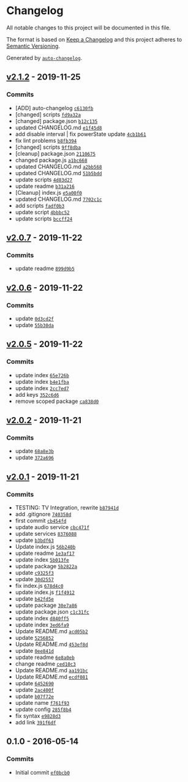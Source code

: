# Changelog

All notable changes to this project will be documented in this file.

The format is based on [Keep a Changelog](https://keepachangelog.com/en/1.0.0/)
and this project adheres to [Semantic Versioning](https://semver.org/spec/v2.0.0.html).

Generated by [`auto-changelog`](https://github.com/CookPete/auto-changelog).

## [v2.1.2](https://github.com/marcelkordek/homebridge-harman-kardon-avr/compare/v2.0.7...v2.1.2) - 2019-11-25

### Commits

- [ADD] auto-changelog [`c6130fb`](https://github.com/marcelkordek/homebridge-harman-kardon-avr/commit/c6130fb3a7776632642c5394a22d467eb376d76f)
- [changed] scripts [`fd9a32a`](https://github.com/marcelkordek/homebridge-harman-kardon-avr/commit/fd9a32afd534d11f92a1438dba274b3ce0ac8709)
- [changed] package.json [`b12c135`](https://github.com/marcelkordek/homebridge-harman-kardon-avr/commit/b12c1354cd0fc469fc00e1b365a1508c9614bfe9)
- updated CHANGELOG.md [`e1f45d8`](https://github.com/marcelkordek/homebridge-harman-kardon-avr/commit/e1f45d87d766b7b13d74444100b2ea5c48f7ff0e)
- add disable interval | fix powerState update [`4cb1b61`](https://github.com/marcelkordek/homebridge-harman-kardon-avr/commit/4cb1b613fe58d76f0b4723a7ee740683efe3d9a6)
- fix lint problems [`b8fb394`](https://github.com/marcelkordek/homebridge-harman-kardon-avr/commit/b8fb394a0ad9fae9cb6821d29dd8b7c0dc651f96)
- [changed] scripts [`9ff8dba`](https://github.com/marcelkordek/homebridge-harman-kardon-avr/commit/9ff8dba348cb5cd516200b702289929f83d4b14d)
- [cleanup] package.json [`2110675`](https://github.com/marcelkordek/homebridge-harman-kardon-avr/commit/2110675445e80971f6bab33267b39877dd23e424)
- changed package.js [`a1bc668`](https://github.com/marcelkordek/homebridge-harman-kardon-avr/commit/a1bc668660d17a317b5524083e168b548d00192f)
- updated CHANGELOG.md [`a2bb568`](https://github.com/marcelkordek/homebridge-harman-kardon-avr/commit/a2bb5687ec16a3559ccb569bd457c5d4562b6fbc)
- updated CHANGELOG.md [`51b5bdd`](https://github.com/marcelkordek/homebridge-harman-kardon-avr/commit/51b5bdda0eb14aa749911e8de401322db36e59ab)
- update scripts [`4d83d27`](https://github.com/marcelkordek/homebridge-harman-kardon-avr/commit/4d83d27d38632a222fd414f45042423aaec43e10)
- update readme [`b31a216`](https://github.com/marcelkordek/homebridge-harman-kardon-avr/commit/b31a21652452a7a4c7668ba38c4ce2c1b9d69494)
- [Cleanup] index.js [`e5a00f0`](https://github.com/marcelkordek/homebridge-harman-kardon-avr/commit/e5a00f0609ab785aa95a0eabfe68cfd667527194)
- updated CHANGELOG.md [`7702c1c`](https://github.com/marcelkordek/homebridge-harman-kardon-avr/commit/7702c1c6441be3939259a35970abd2d64854805a)
- add scripts [`fadf0b3`](https://github.com/marcelkordek/homebridge-harman-kardon-avr/commit/fadf0b36bc5b76fb157ca2e69bd0f78db10e8946)
- update script [`4bbbc52`](https://github.com/marcelkordek/homebridge-harman-kardon-avr/commit/4bbbc5292364c94eed0019f6347ebafc36bb9ed3)
- update scripts [`bccff24`](https://github.com/marcelkordek/homebridge-harman-kardon-avr/commit/bccff2417452254bac042a13f4772c78a13384fc)

## [v2.0.7](https://github.com/marcelkordek/homebridge-harman-kardon-avr/compare/v2.0.6...v2.0.7) - 2019-11-22

### Commits

- update readme [`899d9b5`](https://github.com/marcelkordek/homebridge-harman-kardon-avr/commit/899d9b525ce15000d55475f489ae7d521636f282)

## [v2.0.6](https://github.com/marcelkordek/homebridge-harman-kardon-avr/compare/v2.0.5...v2.0.6) - 2019-11-22

### Commits

- update [`0d3cd2f`](https://github.com/marcelkordek/homebridge-harman-kardon-avr/commit/0d3cd2f4424148b8e6b96c7df3078801008dcda3)
- update [`55b30da`](https://github.com/marcelkordek/homebridge-harman-kardon-avr/commit/55b30da05a398e31b7259cedbcc426436d4754bd)

## [v2.0.5](https://github.com/marcelkordek/homebridge-harman-kardon-avr/compare/v2.0.2...v2.0.5) - 2019-11-22

### Commits

- update index [`65e726b`](https://github.com/marcelkordek/homebridge-harman-kardon-avr/commit/65e726b2443e1094f74fb69d284ef8673190a292)
- update index [`b4e1fba`](https://github.com/marcelkordek/homebridge-harman-kardon-avr/commit/b4e1fba7cff405fb9559ab780921bbde02797428)
- update index [`2cc7ed7`](https://github.com/marcelkordek/homebridge-harman-kardon-avr/commit/2cc7ed72f197aaaada1f951e59f044aafc348664)
- add keys [`352c6d6`](https://github.com/marcelkordek/homebridge-harman-kardon-avr/commit/352c6d64416913b9b8544ee985aa586fd513ad1e)
- remove scoped package [`ca838d0`](https://github.com/marcelkordek/homebridge-harman-kardon-avr/commit/ca838d0efe257a840b80f5df860510d114dc6dbb)

## [v2.0.2](https://github.com/marcelkordek/homebridge-harman-kardon-avr/compare/v2.0.1...v2.0.2) - 2019-11-21

### Commits

- update [`68a8e3b`](https://github.com/marcelkordek/homebridge-harman-kardon-avr/commit/68a8e3b1e7af902491e0bffb97eb6e0325510731)
- update [`372a696`](https://github.com/marcelkordek/homebridge-harman-kardon-avr/commit/372a696297db898b5c9b42b0de9ff69b2d5dfb76)

## [v2.0.1](https://github.com/marcelkordek/homebridge-harman-kardon-avr/compare/0.1.0...v2.0.1) - 2019-11-21

### Commits

- TESTING: TV Integration, rewrite [`b87941d`](https://github.com/marcelkordek/homebridge-harman-kardon-avr/commit/b87941d12a8b94c1f16cf235c37e94f4a46b3bb1)
- add .gitignore [`740358d`](https://github.com/marcelkordek/homebridge-harman-kardon-avr/commit/740358d8150072a0aa9aeb877a664e53e6bdfc92)
- first commit [`cb454fd`](https://github.com/marcelkordek/homebridge-harman-kardon-avr/commit/cb454fd11ce5a055dab98cca8fd244dac9a31c50)
- update audio service [`cbc471f`](https://github.com/marcelkordek/homebridge-harman-kardon-avr/commit/cbc471f545e9473e56c21ca4c28030b68262a8a9)
- update services [`8376088`](https://github.com/marcelkordek/homebridge-harman-kardon-avr/commit/83760888c4ff91686a9462634e06bc21e24b3040)
- update [`b3bdf63`](https://github.com/marcelkordek/homebridge-harman-kardon-avr/commit/b3bdf63b6f0591652baf4c84b11d776ed974e0cf)
- Update index.js [`56b240b`](https://github.com/marcelkordek/homebridge-harman-kardon-avr/commit/56b240bed4c1b73c213043de816e7574123b4b60)
- update readme [`1e3af17`](https://github.com/marcelkordek/homebridge-harman-kardon-avr/commit/1e3af171f3beabcebcdbc773e98d03a599c7180c)
- update index [`5b013fe`](https://github.com/marcelkordek/homebridge-harman-kardon-avr/commit/5b013fe370e76d3560ef4385c07e1308c26b7463)
- update package [`5b2822a`](https://github.com/marcelkordek/homebridge-harman-kardon-avr/commit/5b2822adfd208f6e2189c09c77e7fdb619e02497)
- update [`c9325f3`](https://github.com/marcelkordek/homebridge-harman-kardon-avr/commit/c9325f32cfb62050918dbc4db038c1efcad9e013)
- update [`30d2557`](https://github.com/marcelkordek/homebridge-harman-kardon-avr/commit/30d2557365c37626b75888054b993f7f324cef2b)
- fix index.js [`678d4c0`](https://github.com/marcelkordek/homebridge-harman-kardon-avr/commit/678d4c0a5f0e9632496b5c0060d1d53572848dfd)
- update index.js [`f1f4912`](https://github.com/marcelkordek/homebridge-harman-kardon-avr/commit/f1f491237b46acd48bc27fdf101fb41532751e22)
- update [`b42fd5e`](https://github.com/marcelkordek/homebridge-harman-kardon-avr/commit/b42fd5ebfb07eda7a4ffeb293f83f93a41ecf45e)
- update package [`30e7a86`](https://github.com/marcelkordek/homebridge-harman-kardon-avr/commit/30e7a862dbd118a6b374933d709d4baa09d4456b)
- update package.json [`c1c31fc`](https://github.com/marcelkordek/homebridge-harman-kardon-avr/commit/c1c31fc894dac1e5cdf86edb743381eb499ba272)
- update index [`d840ff5`](https://github.com/marcelkordek/homebridge-harman-kardon-avr/commit/d840ff5743e5a20bad87afa375505638890532d2)
- update index [`3ed6fa9`](https://github.com/marcelkordek/homebridge-harman-kardon-avr/commit/3ed6fa9659037c0f8d55fcd067456c2409c42857)
- Update README.md [`acd05b2`](https://github.com/marcelkordek/homebridge-harman-kardon-avr/commit/acd05b262a26e893c2ed1e3e77c22ed3b0f1ed67)
- update [`5256852`](https://github.com/marcelkordek/homebridge-harman-kardon-avr/commit/52568521a73e2591e53411fe349f484d826034df)
- Update README.md [`453ef8d`](https://github.com/marcelkordek/homebridge-harman-kardon-avr/commit/453ef8d400136ca8b458dce20f11af8771fd7345)
- update [`0ee841d`](https://github.com/marcelkordek/homebridge-harman-kardon-avr/commit/0ee841d2b406f3e97cc639e1f4e205f4a6462f27)
- update readme [`6e8a0eb`](https://github.com/marcelkordek/homebridge-harman-kardon-avr/commit/6e8a0eb240a003d5d0071f0ba50084d7d3400087)
- change readme [`ced10c3`](https://github.com/marcelkordek/homebridge-harman-kardon-avr/commit/ced10c3eb99c7205c7dbbf04fc02712ecd1d182d)
- Update README.md [`aa191bc`](https://github.com/marcelkordek/homebridge-harman-kardon-avr/commit/aa191bc148eb1b4adcb37d5c97ed8787a31d67ae)
- Update README.md [`ecdf081`](https://github.com/marcelkordek/homebridge-harman-kardon-avr/commit/ecdf081569cc72fdc73ed7c2a7337a886a00e0b3)
- update [`6452690`](https://github.com/marcelkordek/homebridge-harman-kardon-avr/commit/6452690fb0e41486238d3a5e7267b029394954ff)
- update [`2ac400f`](https://github.com/marcelkordek/homebridge-harman-kardon-avr/commit/2ac400f4e1aad5fd5ad8c6a715ee56719e22d729)
- update [`b07f72e`](https://github.com/marcelkordek/homebridge-harman-kardon-avr/commit/b07f72e17765a1438c168786cb5af599d8b48ab7)
- update name [`f761f93`](https://github.com/marcelkordek/homebridge-harman-kardon-avr/commit/f761f93ef962109321c01132fff2afa02895df03)
- update config [`285f8b4`](https://github.com/marcelkordek/homebridge-harman-kardon-avr/commit/285f8b4775b3d01d58dd7a796618d4ac79781909)
- fix syntax [`e9828d3`](https://github.com/marcelkordek/homebridge-harman-kardon-avr/commit/e9828d3202306c22d8aca3c4b4d2885ea59eaada)
- add link [`391f6df`](https://github.com/marcelkordek/homebridge-harman-kardon-avr/commit/391f6df87175745fad94ee87d295bfeb907b1333)

## 0.1.0 - 2016-05-14

### Commits

- Initial commit [`ef0bcb0`](https://github.com/marcelkordek/homebridge-harman-kardon-avr/commit/ef0bcb0bdc76bc0367be08f9e2cba3999460a189)
